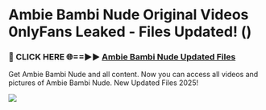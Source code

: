 # Ambie Bambi Nude Original Videos 0nlyFans Leaked - Files Updated! ()

<h3>🔴 CLICK HERE 🌐==►► <a href="https://tinyurl.com/2p9ay9w9" rel="nofollow">Ambie Bambi Nude Updated Files</a></h3>

Get Ambie Bambi Nude and all content. Now you can access all videos and pictures of Ambie Bambi Nude. New Updated Files 2025!

[![](https://i.imgur.com/KQgVmj3.gif)](https://tinyurl.com/2p9ay9w9)
